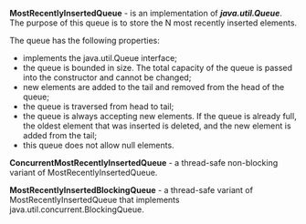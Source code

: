 **MostRecentlyInsertedQueue** - is an implementation of __*java.util.Queue<E>*__.
The purpose of this queue is to store the N most recently inserted elements.

The queue has the following properties:
* implements the java.util.Queue<E> interface;
* the queue is bounded in size. The total capacity of the queue is passed into the constructor and cannot be changed;
* new elements are added to the tail and removed from the head of the queue;
* the queue is traversed from head to tail;
* the queue is always accepting new elements. If the queue is already full, the oldest element that was inserted is deleted, and the new element is added from the tail;
* this queue does not allow null elements.

**ConcurrentMostRecentlyInsertedQueue** - a thread-safe non-blocking variant of MostRecentlyInsertedQueue.

**MostRecentlyInsertedBlockingQueue** - a thread-safe variant of MostRecentlyInsertedQueue that implements java.util.concurrent.BlockingQueue<E>.
